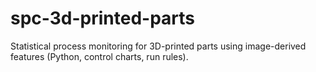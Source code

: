 # spc-3d-printed-parts
Statistical process monitoring for 3D-printed parts using image-derived features (Python, control charts, run rules).
